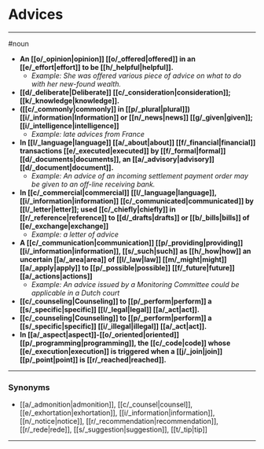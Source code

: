 # Advices
---
#noun
- **An [[o/_opinion|opinion]] [[o/_offered|offered]] in an [[e/_effort|effort]] to be [[h/_helpful|helpful]].**
	- _Example: She was offered various piece of advice on what to do with her new-found wealth._
- **[[d/_deliberate|Deliberate]] [[c/_consideration|consideration]]; [[k/_knowledge|knowledge]].**
- **([[c/_commonly|commonly]] in [[p/_plural|plural]]) [[i/_information|Information]] or [[n/_news|news]] [[g/_given|given]]; [[i/_intelligence|intelligence]]**
	- _Example: late advices from France_
- **In [[l/_language|language]] [[a/_about|about]] [[f/_financial|financial]] transactions [[e/_executed|executed]] by [[f/_formal|formal]] [[d/_documents|documents]], an [[a/_advisory|advisory]] [[d/_document|document]].**
	- _Example: An advice of an incoming settlement payment order may be given to an off-line receiving bank._
- **In [[c/_commercial|commercial]] [[l/_language|language]], [[i/_information|information]] [[c/_communicated|communicated]] by [[l/_letter|letter]]; used [[c/_chiefly|chiefly]] in [[r/_reference|reference]] to [[d/_drafts|drafts]] or [[b/_bills|bills]] of [[e/_exchange|exchange]]**
	- _Example: a letter of advice_
- **A [[c/_communication|communication]] [[p/_providing|providing]] [[i/_information|information]], [[s/_such|such]] as [[h/_how|how]] an uncertain [[a/_area|area]] of [[l/_law|law]] [[m/_might|might]] [[a/_apply|apply]] to [[p/_possible|possible]] [[f/_future|future]] [[a/_actions|actions]]**
	- _Example: An advice issued by a Monitoring Committee could be applicable in a Dutch court_
- **[[c/_counseling|Counseling]] to [[p/_perform|perform]] a [[s/_specific|specific]] [[l/_legal|legal]] [[a/_act|act]].**
- **[[c/_counseling|Counseling]] to [[p/_perform|perform]] a [[s/_specific|specific]] [[i/_illegal|illegal]] [[a/_act|act]].**
- **In [[a/_aspect|aspect]]-[[o/_oriented|oriented]] [[p/_programming|programming]], the [[c/_code|code]] whose [[e/_execution|execution]] is triggered when a [[j/_join|join]] [[p/_point|point]] is [[r/_reached|reached]].**
---
### Synonyms
- [[a/_admonition|admonition]], [[c/_counsel|counsel]], [[e/_exhortation|exhortation]], [[i/_information|information]], [[n/_notice|notice]], [[r/_recommendation|recommendation]], [[r/_rede|rede]], [[s/_suggestion|suggestion]], [[t/_tip|tip]]
---
